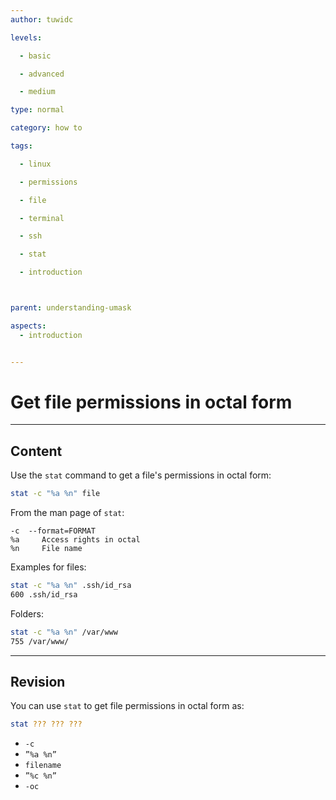 ```yaml
---
author: tuwidc

levels:

  - basic

  - advanced

  - medium

type: normal

category: how to

tags:

  - linux

  - permissions

  - file

  - terminal

  - ssh

  - stat

  - introduction



parent: understanding-umask

aspects:
  - introduction


---
```


# Get file permissions in octal form

---
## Content

Use the `stat` command to get a file's permissions in octal form:
```bash
stat -c "%a %n" file
```

From the man page of `stat`:
```
-c  --format=FORMAT
%a     Access rights in octal
%n     File name
```
Examples for files:
```bash
stat -c "%a %n" .ssh/id_rsa 
600 .ssh/id_rsa
```
Folders:
```bash
stat -c "%a %n" /var/www
755 /var/www/
```

---
## Revision

You can use `stat` to get file permissions in octal form as:
```bash
stat ??? ??? ???
```

* `-c`
* `”%a %n”`
* `filename`
* `”%c %n”`
* `-oc`

 
 
